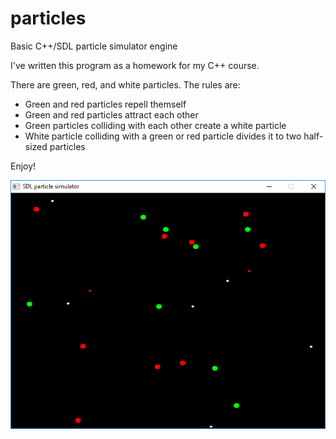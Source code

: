 # particles
Basic C++/SDL particle simulator engine

I've written this program as a homework for my C++ course.

There are green, red, and white particles. The rules are:
- Green and red particles repell themself
- Green and red particles attract each other
- Green particles colliding with each other create a white particle
- White particle colliding with a green or red particle divides it to two half-sized particles

Enjoy!

![screenshot](screenshot.png)